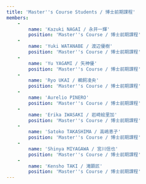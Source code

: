 ```yaml
---
title: 'Master''s Course Students / 博士前期課程'
members:
    -
        name: 'Kazuki NAGAI / 永井一輝'
        position: 'Master''s Course / 博士前期課程'
    -
        name: 'Yuki WATANABE / 渡辺優樹'
        position: 'Master''s Course / 博士前期課程'
    -
        name: 'Yu YAGAMI / 矢神優'
        position: 'Master''s Course / 博士前期課程'
    -
        name: 'Ryo UKAI / 鵜飼凌央'
        position: 'Master''s Course / 博士前期課程'
    -
        name: 'Aurelio PINERO'
        position: 'Master''s Course / 博士前期課程'
    -
        name: 'Erika IWASAKI / 岩崎絵里加'
        position: 'Master''s Course / 博士前期課程'
    -
        name: 'Satoko TAKASHIMA / 高嶋恵子'
        position: 'Master''s Course / 博士前期課程'
    -
        name: 'Shinya MIYAGAWA / 宮川信也'
        position: 'Master''s Course / 博士前期課程'
    -
        name: 'Kensho TAKI / 滝顕匠'
        position: 'Master''s Course / 博士前期課程'
---
```



